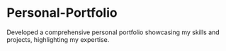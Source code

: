 # Personal-Portfolio
Developed a comprehensive personal portfolio showcasing my skills and projects, highlighting my expertise.
